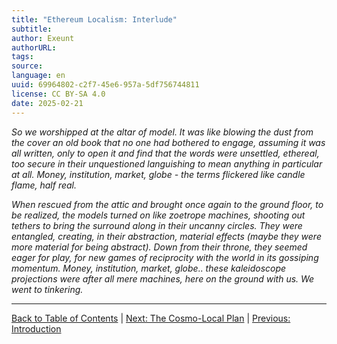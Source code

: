 ```yaml
---
title: "Ethereum Localism: Interlude"
subtitle: 
author: Exeunt
authorURL: 
tags: 
source: 
language: en
uuid: 69964802-c2f7-45e6-957a-5df756744811
license: CC BY-SA 4.0
date: 2025-02-21
---
```

_So we worshipped at the altar of model. It was like blowing the dust from the cover an old book that no one had bothered to engage, assuming it was all written, only to open it and find that the words were unsettled, ethereal, too secure in their unquestioned languishing to mean anything in particular at all. Money, institution, market, globe - the terms flickered like candle flame, half real._

_When rescued from the attic and brought once again to the ground floor, to be realized, the models turned on like zoetrope machines, shooting out tethers to bring the surround along in their uncanny circles. They were entangled, creating, in their abstraction, material effects (maybe they were more material for being abstract). Down from their throne, they seemed eager for play, for new games of reciprocity with the world in its gossiping momentum. Money, institution, market, globe.. these kaleidoscope projections were after all mere machines, here on the ground with us. We went to tinkering._

---

[Back to Table of Contents](library/Ethereum-Localism/ethereum-localism-book/index.md) | [Next: The Cosmo-Local Plan](ethereum-localism-book-03-cosmo-local-plan.md) | [Previous: Introduction](ethereum-localism-book-01-introduction.md)